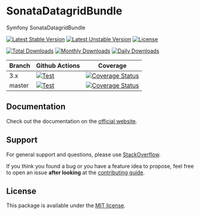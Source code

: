 <!--
DO NOT EDIT THIS FILE!

It's auto-generated by sonata-project/dev-kit package.
-->

# SonataDatagridBundle

Symfony SonataDatagridBundle

[![Latest Stable Version](https://poser.pugx.org/sonata-project/datagrid-bundle/v/stable)](https://packagist.org/packages/sonata-project/datagrid-bundle)
[![Latest Unstable Version](https://poser.pugx.org/sonata-project/datagrid-bundle/v/unstable)](https://packagist.org/packages/sonata-project/datagrid-bundle)
[![License](https://poser.pugx.org/sonata-project/datagrid-bundle/license)](https://packagist.org/packages/sonata-project/datagrid-bundle)

[![Total Downloads](https://poser.pugx.org/sonata-project/datagrid-bundle/downloads)](https://packagist.org/packages/sonata-project/datagrid-bundle)
[![Monthly Downloads](https://poser.pugx.org/sonata-project/datagrid-bundle/d/monthly)](https://packagist.org/packages/sonata-project/datagrid-bundle)
[![Daily Downloads](https://poser.pugx.org/sonata-project/datagrid-bundle/d/daily)](https://packagist.org/packages/sonata-project/datagrid-bundle)

Branch | Github Actions | Coverage |
------ | -------------- | -------- |
3.x    | [![Test][test_stable_badge]][test_stable_link]     | [![Coverage Status][coverage_stable_badge]][coverage_stable_link]     |
master | [![Test][test_unstable_badge]][test_unstable_link] | [![Coverage Status][coverage_unstable_badge]][coverage_unstable_link] |

## Documentation

Check out the documentation on the [official website](https://sonata-project.org/bundles/datagrid).

## Support

For general support and questions, please use [StackOverflow](http://stackoverflow.com/questions/tagged/sonata).

If you think you found a bug or you have a feature idea to propose, feel free to open an issue
**after looking** at the [contributing guide](CONTRIBUTING.md).

## License

This package is available under the [MIT license](LICENSE).

[test_stable_badge]: https://github.com/sonata-project/SonataDatagridBundle/workflows/Test/badge.svg?branch=3.x
[test_stable_link]: https://github.com/sonata-project/SonataDatagridBundle/actions?query=workflow:test+branch:3.x
[test_unstable_badge]: https://github.com/sonata-project/SonataDatagridBundle/workflows/Test/badge.svg?branch=master
[test_unstable_link]: https://github.com/sonata-project/SonataDatagridBundle/actions?query=workflow:test+branch:master

[coverage_stable_badge]: https://codecov.io/gh/sonata-project/SonataDatagridBundle/branch/3.x/graph/badge.svg
[coverage_stable_link]: https://codecov.io/gh/sonata-project/SonataDatagridBundle/branch/3.x
[coverage_unstable_badge]: https://codecov.io/gh/sonata-project/SonataDatagridBundle/branch/master/graph/badge.svg
[coverage_unstable_link]: https://codecov.io/gh/sonata-project/SonataDatagridBundle/branch/master
